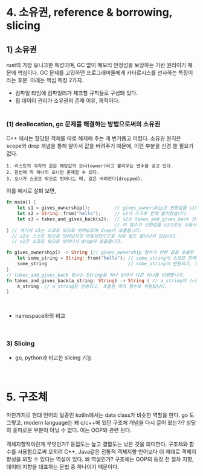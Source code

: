 # 4. 소유권, reference & borrowing, slicing
## 1) 소유권
rust의 가장 유니크한 특성이며, GC 없이 메모리 안정성을 보장하는 기반 원리이기 때문에 핵심이다. GC 문제를 고민하던 프로그래머들에게 카타르시스를 선사하는 특징이라는 후문. 아래는 핵심 특징 2가지.<br>
- 컴파일 타임에 컴파일러가 체크할 규칙들로 구성돼 있다.
- 힙 데이터 관리가 소유권의 존재 이유, 목적이다.
<br><br>

### (1) deallocation, gc 문제를 해결하는 방법으로써의 소유권
C++ 에서는 할당된 객체를 따로 해제해 주는 게 번거롭고 어렵다. 소유권 원칙은 scope와 drop 개념을 통해 알아서 값을 버려주기 때문에, 이런 부분을 신경 쓸 필요가 없다.
```text
1. 러스트의 각각의 값은 해당값의 오너(owner)라고 불리우는 변수를 갖고 있다.
2. 한번에 딱 하나의 오너만 존재할 수 있다.
3. 오너가 스코프 밖으로 벗어나는 때, 값은 버려진다(dropped).
```

이를 예시로 살펴 보면,
```rust
fn main() {
    let s1 = gives_ownership();         // gives_ownership은 반환값을 s1에게 이동시킵니다.
    let s2 = String::from("hello");     // s2가 스코프 안에 들어왔습니다.
    let s3 = takes_and_gives_back(s2);  // s2는 takes_and_gives_back 안으로 이동되었고,
                                        // 이 함수가 반환값을 s3으로도 이동시켰습니다.
} // 여기서 s3는 스코프 밖으로 벗어났으며 drop이 호출됩니다.
  // s2는 스코프 밖으로 벗어났지만 이동되었으므로 아무 일도 일어나지 않습니다.
  // s1은 스코프 밖으로 벗어나서 drop이 호출됩니다.

fn gives_ownership() -> String {// gives_ownership 함수가 반환 값을 호출한 쪽으로 이동시킵니다.
    let some_string = String::from("hello"); // some_string이 스코프 안에 들어왔습니다.
    some_string                              // some_string이 반환되고, 호출한 쪽의 함수로 이동됩니다.
}
// takes_and_gives_back 함수는 String을 하나 받아서 다른 하나를 반환합니다.
fn takes_and_gives_back(a_string: String) -> String { // a_string이 스코프 안으로 들어왔습니다.
    a_string  // a_string은 반환되고, 호출한 쪽의 함수로 이동됩니다.
}
```
<br>

- namespace와의 비교
<br>

### 3) Slicing
- go, python과 비교한 slicing 기능
<br><br><br>

# 5. 구조체
마찬가지로 현대 언어의 일종인 kotlin에서는 data class가 비슷한 역할을 한다. go 도 그렇고, modern language는 왜 c/c++에 있던 구조체 개념을 다시 끌어 왔는가? 상당히 흥미로운 부분이 아닐 수 없다. 이는 OOP와 관련 된다.<br><br>
객체지향적이란게 무엇인가? 응집도는 높고 결합도는 낮은 것을 의미한다. 구조체와 함수를 사용함으로써 오히려 C++, Java같은 전통적 객체지향 언어보다 더 제대로 객체지향성을 꾀할 수 있다는 역설이 있다. 왜 역설인가? 구조체는 OOP의 등장 전 절차 지향, 데이터 지향을 대표하는 문법 중 하나이기 때문이다.<br><br>